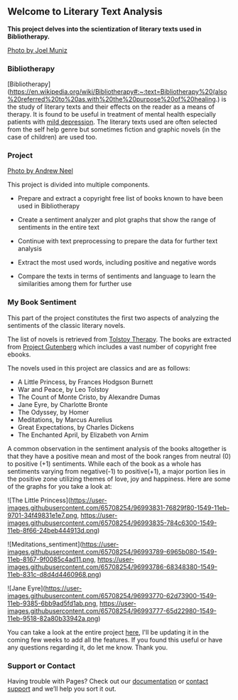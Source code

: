 ## Welcome to Literary Text Analysis

**This project delves into the scientization of literary texts used in Bibliotherapy.**

[Photo by Joel Muniz](https://images.unsplash.com/photo-1553729784-e91953dec042?ixlib=rb-1.2.1&ixid=eyJhcHBfaWQiOjEyMDd9&auto=format&fit=crop&w=1950&q=80)


### Bibliotherapy

[Bibliotherapy](https://en.wikipedia.org/wiki/Bibliotherapy#:~:text=Bibliotherapy%20(also%20referred%20to%20as,with%20the%20purpose%20of%20healing.) is the study of literary texts and their effects on the reader as a means of therapy. It is found to be useful in treatment of mental health especially patients with [mild depression](https://onlinelibrary.wiley.com/doi/abs/10.1002/cpp.1814). The literary texts used are often selected from the self help genre but sometimes fiction and graphic novels (in the case of children) are used too.

### Project

[Photo by Andrew Neel](https://images.unsplash.com/photo-1499750310107-5fef28a66643?ixlib=rb-1.2.1&ixid=eyJhcHBfaWQiOjEyMDd9&auto=format&fit=crop&w=600&q=60)

This project is divided into multiple components.

- Prepare and extract a copyright free list of books known to have been used in Bibliotherapy

- Create a sentiment analyzer and plot graphs that show the range of sentiments in the entire text

- Continue with text preprocessing to prepare the data for further text analysis

- Extract the most used words, including positive and negative words

- Compare the texts in terms of sentiments and language to learn the similarities among them for further use

### My Book Sentiment

This part of the project constitutes the first two aspects of analyzing the sentiments of the classic literary novels.

The list of novels is retrieved from [Tolstoy Therapy](https://www.tolstoytherapy.com/bibliotherapy-recommendations/).
The books are extracted from [Project Gutenberg](http://gutenberg.org/) which includes a vast number of copyright free ebooks.

The novels used in this project are classics and are as follows: 

- A Little Princess, by Frances Hodgson Burnett
- War and Peace, by Leo Tolstoy
- The Count of Monte Cristo, by Alexandre Dumas
- Jane Eyre, by Charlotte Bronte
- The Odyssey, by Homer
- Meditations, by Marcus Aurelius
- Great Expectations, by Charles Dickens
- The Enchanted April, by Elizabeth von Arnim

A common observation in the sentiment analysis of the books altogether is that they have a positive mean and most of the book ranges from neutral (0) to positive (+1) sentiments. While each of the book as a whole has sentiments varying from negative(-1) to positive(+1), a major portion lies in the positive zone utilizing themes of love, joy and happiness. Here are some of the graphs for you take a look at:

![The Little Princess](https://user-images.githubusercontent.com/65708254/96993831-76829f80-1549-11eb-9701-34f49831e1e7.png, https://user-images.githubusercontent.com/65708254/96993835-784c6300-1549-11eb-8f66-24beb444913d.png)

![Meditations_sentiment](https://user-images.githubusercontent.com/65708254/96993789-6965b080-1549-11eb-8167-9f0085c4ad11.png, https://user-images.githubusercontent.com/65708254/96993786-68348380-1549-11eb-831c-d8d4d4460968.png)

![Jane Eyre](https://user-images.githubusercontent.com/65708254/96993770-62d73900-1549-11eb-9385-6bb9ad5fd1ab.png, https://user-images.githubusercontent.com/65708254/96993777-65d22980-1549-11eb-9518-82a80b33942a.png)


You can take a look at the entire project [here](https://github.com/srish1108/Literary-Text-Analysis), I'll be updating it in the coming few weeks to add all the features. If you found this useful or have any questions regarding it, do let me know. Thank you.


### Support or Contact

Having trouble with Pages? Check out our [documentation](https://docs.github.com/categories/github-pages-basics/) or [contact support](https://github.com/contact) and we’ll help you sort it out.

